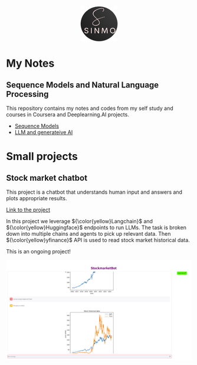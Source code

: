 <p align="center">
<img src="logo.png" alt="Alt text" width="100"/>
</p>

# My Notes
## Sequence Models and Natural Language Processing

This repository contains my notes and codes from my self study and courses in Coursera and Deeplearning.AI projects. 
- [Sequence Models](https://github.com/smolavipour/NLP_by_Sina/blob/main/Sequence%20Models/MyNotes_ML%209-1-Sequence%20Models.md)
- [LLM and generateive AI](LLM_GenAI/MyNotes_ML%209-4-LLM%20Gen%20AI.md)

# Small projects
## Stock market chatbot

This project is a chatbot that understands human input and answers and plots appropriate results. 

[Link to the project](LLM_GenAI/StockmarketBot)

In this project we leverage ${\color{yellow}Langchain}$ and ${\color{yellow}Huggingface}$ endpoints to run LLMs. 
The task is broken down into multiple chains and agents to pick up relevant data. Then ${\color{yellow}yfinance}$ API is used to read stock market historical data.

This is an ongoing project!

<p align="center">
<img src="LLM_GenAI/images/app.png" alt="Alt text" width="800"/>
</p>

